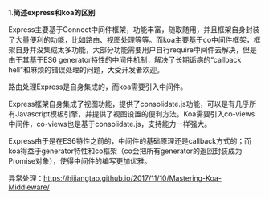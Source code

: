 1.**简述express和koa的区别**

Express主要基于Connect中间件框架，功能丰富，随取随用，并且框架自身封装了大量便利的功能，比如路由、视图处理等等。而koa主要基于co中间件框架，框架自身并没集成太多功能，大部分功能需要用户自行require中间件去解决，但是由于其基于ES6 generator特性的中间件机制，解决了长期诟病的“callback hell”和麻烦的错误处理的问题，大受开发者欢迎。

路由处理Express是自身集成的，而koa需要引入中间件。

Express框架自身集成了视图功能，提供了consolidate.js功能，可以是有几乎所有Javascript模板引擎，并提供了视图设置的便利方法。Koa需要引入co-views中间件，co-views也是基于consolidate.js，支持能力一样强大。

Express由于是在ES6特性之前的，中间件的基础原理还是callback方式的；而koa得益于generator特性和co框架（co会把所有generator的返回封装成为Promise对象），使得中间件的编写更加优雅。

异常处理：https://hijiangtao.github.io/2017/11/10/Mastering-Koa-Middleware/